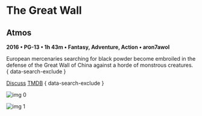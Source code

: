# The Great Wall

## Atmos

**2016 • PG-13 • 1h 43m • Fantasy, Adventure, Action • aron7awol**

European mercenaries searching for black powder become embroiled in the defense of the Great Wall of China against a horde of monstrous creatures.
{ data-search-exclude }

[Discuss](https://www.avsforum.com/threads/bass-eq-for-filtered-movies.2995212/post-56880428)  [TMDB](https://www.themoviedb.org/movie/311324)
{ data-search-exclude }

![img 0](https://fanart.tv/fanart/movies/311324/moviethumb/the-great-wall-584fd9673b09e.jpg)

![img 1](https://i.imgur.com/c3imwPf.png)

